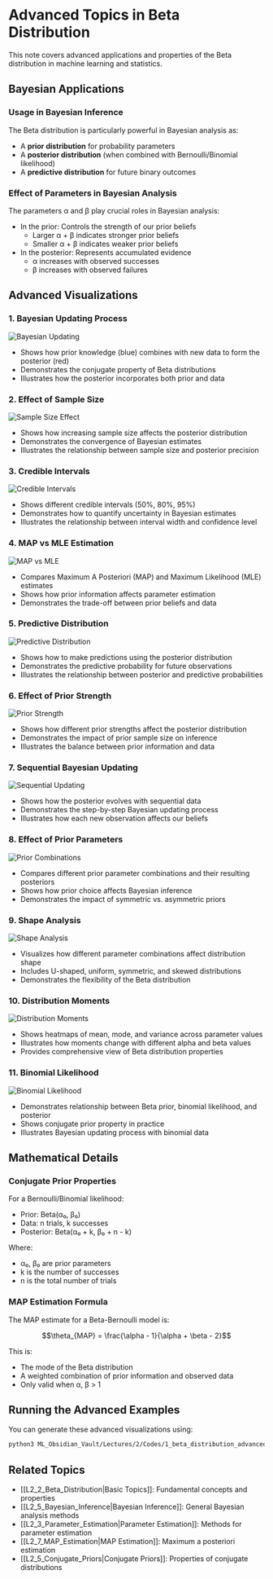 # Advanced Topics in Beta Distribution

This note covers advanced applications and properties of the Beta distribution in machine learning and statistics.

## Bayesian Applications

### Usage in Bayesian Inference

The Beta distribution is particularly powerful in Bayesian analysis as:

- A **prior distribution** for probability parameters
- A **posterior distribution** (when combined with Bernoulli/Binomial likelihood)
- A **predictive distribution** for future binary outcomes

### Effect of Parameters in Bayesian Analysis

The parameters α and β play crucial roles in Bayesian analysis:

- In the prior: Controls the strength of our prior beliefs
  - Larger α + β indicates stronger prior beliefs
  - Smaller α + β indicates weaker prior beliefs
- In the posterior: Represents accumulated evidence
  - α increases with observed successes
  - β increases with observed failures

## Advanced Visualizations

### 1. Bayesian Updating Process
![Bayesian Updating](../Images/beta_bayesian_updating.png)
- Shows how prior knowledge (blue) combines with new data to form the posterior (red)
- Demonstrates the conjugate property of Beta distributions
- Illustrates how the posterior incorporates both prior and data

### 2. Effect of Sample Size
![Sample Size Effect](../Images/beta_sample_size_effect.png)
- Shows how increasing sample size affects the posterior distribution
- Demonstrates the convergence of Bayesian estimates
- Illustrates the relationship between sample size and posterior precision

### 3. Credible Intervals
![Credible Intervals](../Images/beta_credible_intervals.png)
- Shows different credible intervals (50%, 80%, 95%)
- Demonstrates how to quantify uncertainty in Bayesian estimates
- Illustrates the relationship between interval width and confidence level

### 4. MAP vs MLE Estimation
![MAP vs MLE](../Images/beta_map_vs_mle.png)
- Compares Maximum A Posteriori (MAP) and Maximum Likelihood (MLE) estimates
- Shows how prior information affects parameter estimation
- Demonstrates the trade-off between prior beliefs and data

### 5. Predictive Distribution
![Predictive Distribution](../Images/beta_predictive.png)
- Shows how to make predictions using the posterior distribution
- Demonstrates the predictive probability for future observations
- Illustrates the relationship between posterior and predictive probabilities

### 6. Effect of Prior Strength
![Prior Strength](../Images/beta_prior_strength.png)
- Shows how different prior strengths affect the posterior distribution
- Demonstrates the impact of prior sample size on inference
- Illustrates the balance between prior information and data

### 7. Sequential Bayesian Updating
![Sequential Updating](../Images/beta_sequential.png)
- Shows how the posterior evolves with sequential data
- Demonstrates the step-by-step Bayesian updating process
- Illustrates how each new observation affects our beliefs

### 8. Effect of Prior Parameters
![Prior Combinations](../Images/beta_prior_combinations.png)
- Compares different prior parameter combinations and their resulting posteriors
- Shows how prior choice affects Bayesian inference
- Demonstrates the impact of symmetric vs. asymmetric priors

### 9. Shape Analysis
![Shape Analysis](../Images/beta_shape_analysis.png)
- Visualizes how different parameter combinations affect distribution shape
- Includes U-shaped, uniform, symmetric, and skewed distributions
- Demonstrates the flexibility of the Beta distribution

### 10. Distribution Moments
![Distribution Moments](../Images/beta_moments.png)
- Shows heatmaps of mean, mode, and variance across parameter values
- Illustrates how moments change with different alpha and beta values
- Provides comprehensive view of Beta distribution properties

### 11. Binomial Likelihood
![Binomial Likelihood](../Images/beta_binomial_likelihood.png)
- Demonstrates relationship between Beta prior, binomial likelihood, and posterior
- Shows conjugate prior property in practice
- Illustrates Bayesian updating process with binomial data

## Mathematical Details

### Conjugate Prior Properties

For a Bernoulli/Binomial likelihood:
- Prior: Beta(α₀, β₀)
- Data: n trials, k successes
- Posterior: Beta(α₀ + k, β₀ + n - k)

Where:
- α₀, β₀ are prior parameters
- k is the number of successes
- n is the total number of trials

### MAP Estimation Formula

The MAP estimate for a Beta-Bernoulli model is:

$$\theta_{MAP} = \frac{\alpha - 1}{\alpha + \beta - 2}$$

This is:
- The mode of the Beta distribution
- A weighted combination of prior information and observed data
- Only valid when α, β > 1

## Running the Advanced Examples

You can generate these advanced visualizations using:

```bash
python3 ML_Obsidian_Vault/Lectures/2/Codes/1_beta_distribution_advanced.py
```

## Related Topics

- [[L2_2_Beta_Distribution|Basic Topics]]: Fundamental concepts and properties
- [[L2_5_Bayesian_Inference|Bayesian Inference]]: General Bayesian analysis methods
- [[L2_3_Parameter_Estimation|Parameter Estimation]]: Methods for parameter estimation
- [[L2_7_MAP_Estimation|MAP Estimation]]: Maximum a posteriori estimation
- [[L2_5_Conjugate_Priors|Conjugate Priors]]: Properties of conjugate distributions 